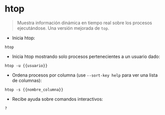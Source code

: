 # htop

> Muestra información dinámica en tiempo real sobre los procesos ejecutándose. Una versión mejorada de `top`.

- Inicia htop:

`htop`

- Inicia htop mostrando solo procesos pertenecientes a un usuario dado:

`htop -u {{usuario}}`

- Ordena procesos por columna (use `--sort-key help` para ver una lista de columnas):

`htop -s {{nombre_columna}}`

- Recibe ayuda sobre comandos interactivos:

`?`
